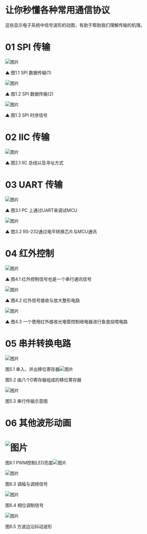 







# 让你秒懂各种常用通信协议

这些显示电子系统中信号波形的动图，有助于帮助我们理解传输的机理。

# 01 SPI 传输

![图片](让你秒懂各种常用通信协议.assets/640.gif)

▲ 图1.1 SPI 数据传输(1)

![图片](让你秒懂各种常用通信协议.assets/640-1669731791647.gif)

▲ 图1.2 SPI 数据传输(2)

![图片](让你秒懂各种常用通信协议.assets/640-1669731762296.gif)

▲ 图1.3 SPI 时序信号

# 02 IIC 传输

![图片](https://mmbiz.qpic.cn/mmbiz_gif/Wc8GWqUU6cesMQebhIpKERnbKSUCqu7xk59xIsiaeyQJLgcdOhWHMGftolmqQrA3gTkwE1jIjefBsTULq2aMOCw/640?wx_fmt=gif&random=0.5301553461986446&random=0.8999389369692716&random=0.8379432236220097&random=0.8790179654377162&random=0.4012541382670265&random=0.20076588262601458&wxfrom=5&wx_lazy=1)

▲ 图2.1 IIC 总线以及寻址方式

# 03 UART 传输

![图片](让你秒懂各种常用通信协议.assets/640-1669731836611.gif)

▲ 图3.1 PC 上通过UART来调试MCU  

![图片](让你秒懂各种常用通信协议.assets/640-1669731843637.gif)

▲ 图3.2 RS-232通过电平转换芯片与MCU通讯

# 04 红外控制

![图片](让你秒懂各种常用通信协议.assets/640-1669731879289.gif)

▲ 图4.1 红外控制信号也是一个串行通讯信号



![图片](让你秒懂各种常用通信协议.assets/640-1669731858825.gif)

▲ 图4.2 红外信号接收与放大整形电路

![图片](让你秒懂各种常用通信协议.assets/640-1669731858841.gif)

▲ 图4.3 一个使用红外接收光电管控制继电器进行鱼食投喂电路

# 05 串并转换电路

![图片](让你秒懂各种常用通信协议.assets/640-1669731889161.gif)  

图5.1 串入、并出移位寄存器![图片](让你秒懂各种常用通信协议.assets/640-1669731898849.gif)

图5.2 由八个D寄存器组成的移位寄存器

![图片](让你秒懂各种常用通信协议.assets/640-1669731928904.gif)

图5.3 串行传输示意图

# 06 其他波形动画

#  ![图片](让你秒懂各种常用通信协议.assets/640-1669731954561.gif)

图6.1 PWM控制LED亮度![图片](让你秒懂各种常用通信协议.assets/640-1669731969265.gif)

![图片](让你秒懂各种常用通信协议.assets/640-1669731995807.gif)

图6.3 调幅与调频信号

![图片](让你秒懂各种常用通信协议.assets/640-1669732006114.gif)

图6.4 相位调制信号

![图片](让你秒懂各种常用通信协议.assets/640-1669732020958.gif)

图6.5 方波边沿抖动波形